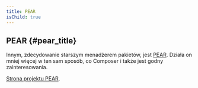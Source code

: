 ```yaml
---
title: PEAR
isChild: true
---
```


## PEAR {#pear_title}

Innym, zdecydowanie starszym menadżerem pakietów, jest [PEAR][1]. Działa on mniej więcej w ten sam sposób, co Composer i
także jest godny zainteresowania.

[Strona projektu PEAR][1].

[1]: http://pear.php.net/
